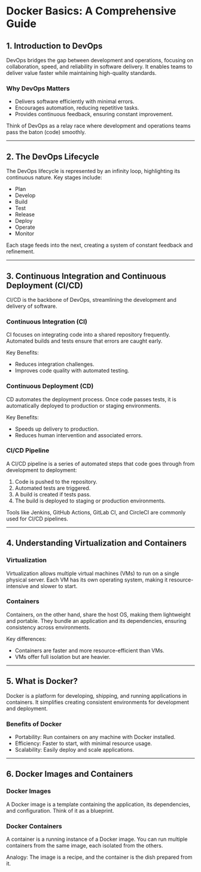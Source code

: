 # Docker Basics: A Comprehensive Guide

## 1. Introduction to DevOps
DevOps bridges the gap between development and operations, focusing on collaboration, speed, and reliability in software delivery. It enables teams to deliver value faster while maintaining high-quality standards.

### Why DevOps Matters
- Delivers software efficiently with minimal errors.
- Encourages automation, reducing repetitive tasks.
- Provides continuous feedback, ensuring constant improvement.

Think of DevOps as a relay race where development and operations teams pass the baton (code) smoothly.

---

## 2. The DevOps Lifecycle
The DevOps lifecycle is represented by an infinity loop, highlighting its continuous nature. Key stages include:
- Plan
- Develop
- Build
- Test
- Release
- Deploy
- Operate
- Monitor

Each stage feeds into the next, creating a system of constant feedback and refinement.

---

## 3. Continuous Integration and Continuous Deployment (CI/CD)
CI/CD is the backbone of DevOps, streamlining the development and delivery of software.

### Continuous Integration (CI)
CI focuses on integrating code into a shared repository frequently. Automated builds and tests ensure that errors are caught early.

Key Benefits:
- Reduces integration challenges.
- Improves code quality with automated testing.

### Continuous Deployment (CD)
CD automates the deployment process. Once code passes tests, it is automatically deployed to production or staging environments.

Key Benefits:
- Speeds up delivery to production.
- Reduces human intervention and associated errors.

### CI/CD Pipeline
A CI/CD pipeline is a series of automated steps that code goes through from development to deployment:
1. Code is pushed to the repository.
2. Automated tests are triggered.
3. A build is created if tests pass.
4. The build is deployed to staging or production environments.

Tools like Jenkins, GitHub Actions, GitLab CI, and CircleCI are commonly used for CI/CD pipelines.

---

## 4. Understanding Virtualization and Containers
### Virtualization
Virtualization allows multiple virtual machines (VMs) to run on a single physical server. Each VM has its own operating system, making it resource-intensive and slower to start.

### Containers
Containers, on the other hand, share the host OS, making them lightweight and portable. They bundle an application and its dependencies, ensuring consistency across environments.

Key differences:
- Containers are faster and more resource-efficient than VMs.
- VMs offer full isolation but are heavier.

---

## 5. What is Docker?
Docker is a platform for developing, shipping, and running applications in containers. It simplifies creating consistent environments for development and deployment.

### Benefits of Docker
- Portability: Run containers on any machine with Docker installed.
- Efficiency: Faster to start, with minimal resource usage.
- Scalability: Easily deploy and scale applications.

---

## 6. Docker Images and Containers
### Docker Images
A Docker image is a template containing the application, its dependencies, and configuration. Think of it as a blueprint.

### Docker Containers
A container is a running instance of a Docker image. You can run multiple containers from the same image, each isolated from the others.

Analogy: The image is a recipe, and the container is the dish prepared from it.


